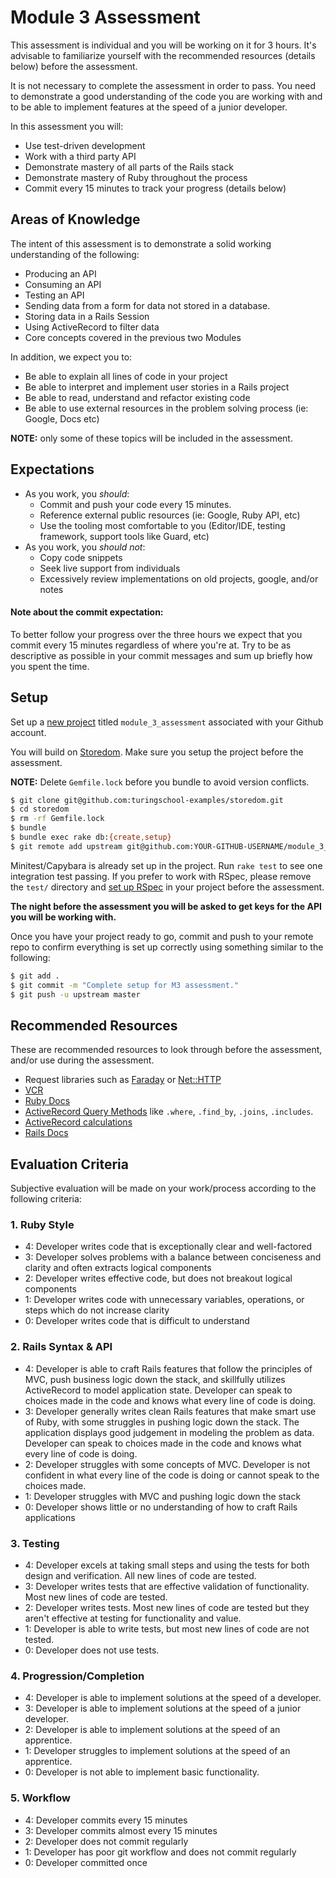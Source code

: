 # Module 3 Assessment

This assessment is individual and you will be working on it for 3 hours. It's advisable to familiarize yourself with the recommended resources (details below) before the assessment.

It is not necessary to complete the assessment in order to pass. You need to demonstrate a good understanding of the code you are working with and to be able to implement features at the speed of a junior developer.

In this assessment you will:

* Use test-driven development
* Work with a third party API
* Demonstrate mastery of all parts of the Rails stack
* Demonstrate mastery of Ruby throughout the process
* Commit every 15 minutes to track your progress (details below)

## Areas of Knowledge

The intent of this assessment is to demonstrate a solid working understanding of the following:

* Producing an API
* Consuming an API
* Testing an API
* Sending data from a form for data not stored in a database.
* Storing data in a Rails Session
* Using ActiveRecord to filter data
* Core concepts covered in the previous two Modules

In addition, we expect you to:

* Be able to explain all lines of code in your project
* Be able to interpret and implement user stories in a Rails project
* Be able to read, understand and refactor existing code
* Be able to use external resources in the problem solving process (ie: Google, Docs etc)

**NOTE:** only some of these topics will be included in the assessment.

## Expectations

* As you work, you *should*:
  * Commit and push your code every 15 minutes.
  * Reference external public resources (ie: Google, Ruby API, etc)
  * Use the tooling most comfortable to you (Editor/IDE, testing framework, support tools like Guard, etc)
* As you work, you *should not*:
  * Copy code snippets
  * Seek live support from individuals
  * Excessively review implementations on old projects, google, and/or notes

#### Note about the commit expectation:

To better follow your progress over the three hours we expect that you commit every 15 minutes regardless of where you're at. Try to be as descriptive as possible in your commit messages and sum up briefly how you spent the time.

## Setup

Set up a [new project](https://github.com/new) titled `module_3_assessment` associated with your Github account.

You will build on [Storedom](https://github.com/turingschool-examples/storedom). Make sure you setup the project before the assessment.

**NOTE:** Delete `Gemfile.lock` before you bundle to avoid version conflicts.

```sh
$ git clone git@github.com:turingschool-examples/storedom.git
$ cd storedom
$ rm -rf Gemfile.lock
$ bundle
$ bundle exec rake db:{create,setup}
$ git remote add upstream git@github.com:YOUR-GITHUB-USERNAME/module_3_assessment.git
```

Minitest/Capybara is already set up in the project. Run `rake test` to see one integration test passing. If you prefer to work with RSpec, please remove the `test/` directory and [set up RSpec](https://github.com/rspec/rspec-rails) in your project before the assessment.

**The night before the assessment you will be asked to get keys for the API you will be working with.**

Once you have your project ready to go, commit and push to your remote repo to confirm everything is set up correctly using something similar to the following:

```sh
$ git add .
$ git commit -m "Complete setup for M3 assessment."
$ git push -u upstream master
```

## Recommended Resources

These are recommended resources to look through before the assessment, and/or use during the assessment.

* Request libraries such as [Faraday](https://github.com/lostisland/faraday) or [Net::HTTP](http://ruby-doc.org/stdlib-2.3.0/libdoc/net/http/rdoc/Net/HTTP.html)
* [VCR](https://github.com/vcr/vcr)
* [Ruby Docs](http://ruby-doc.org/)
* [ActiveRecord Query Methods](http://api.rubyonrails.org/classes/ActiveRecord/QueryMethods.html) like `.where`, `.find_by`, `.joins`, `.includes`.
* [ActiveRecord calculations](http://api.rubyonrails.org/classes/ActiveRecord/Calculations.html)
* [Rails Docs](http://api.rubyonrails.org/)

## Evaluation Criteria

Subjective evaluation will be made on your work/process according to the following criteria:

### 1. Ruby Style

* 4: Developer writes code that is exceptionally clear and well-factored
* 3: Developer solves problems with a balance between conciseness and clarity and often extracts logical components
* 2: Developer writes effective code, but does not breakout logical components
* 1: Developer writes code with unnecessary variables, operations, or steps which do not increase clarity
* 0: Developer writes code that is difficult to understand

### 2. Rails Syntax & API

* 4: Developer is able to craft Rails features that follow the principles of MVC, push business logic down the stack, and skillfully utilizes ActiveRecord to model application state. Developer can speak to choices made in the code and knows what every line of code is doing.
* 3: Developer generally writes clean Rails features that make smart use of Ruby, with some struggles in pushing logic down the stack. The application displays good judgement in modeling the problem as data. Developer can speak to choices made in the code and knows what every line of code is doing.
* 2: Developer struggles with some concepts of MVC.  Developer is not confident in what every line of the code is doing or cannot speak to the choices made.
* 1: Developer struggles with MVC and pushing logic down the stack
* 0: Developer shows little or no understanding of how to craft Rails applications

### 3. Testing

* 4: Developer excels at taking small steps and using the tests for both design and verification. All new lines of code are tested.
* 3: Developer writes tests that are effective validation of functionality. Most new lines of code are tested.
* 2: Developer writes tests. Most new lines of code are tested but they aren't effective at testing for functionality and value.
* 1: Developer is able to write tests, but most new lines of code are not tested.
* 0: Developer does not use tests.

### 4. Progression/Completion

* 4: Developer is able to implement solutions at the speed of a developer.
* 3: Developer is able to implement solutions at the speed of a junior developer.
* 2: Developer is able to implement solutions at the speed of an apprentice.
* 1: Developer struggles to implement solutions at the speed of an apprentice.
* 0: Developer is not able to implement basic functionality.

### 5. Workflow

* 4: Developer commits every 15 minutes
* 3: Developer commits almost every 15 minutes
* 2: Developer does not commit regularly
* 1: Developer has poor git workflow and does not commit regularly
* 0: Developer committed once
